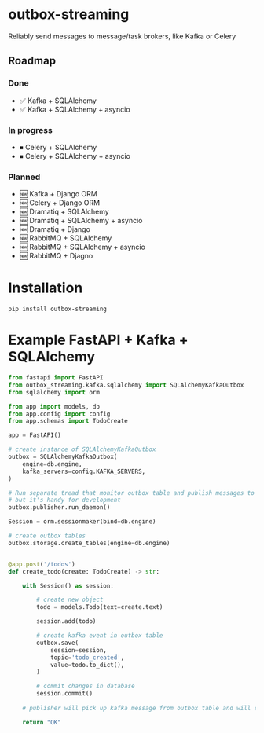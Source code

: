 # outbox-streaming

Reliably send messages to message/task brokers, like Kafka or Celery

## Roadmap
### Done
 - ✅ Kafka + SQLAlchemy
 - ✅ Kafka + SQLAlchemy + asyncio
### In progress
 - ⏹ Celery + SQLAlchemy
 - ⏹ Celery + SQLAlchemy + asyncio
### Planned
 - 🆕 Kafka + Django ORM
 - 🆕 Celery + Django ORM
 - 🆕 Dramatiq + SQLAlchemy
 - 🆕 Dramatiq + SQLAlchemy + asyncio
 - 🆕 Dramatiq + Django
 - 🆕 RabbitMQ + SQLAlchemy
 - 🆕 RabbitMQ + SQLAlchemy + asyncio
 - 🆕 RabbitMQ + Djagno


# Installation
```shell
pip install outbox-streaming
```


# Example FastAPI + Kafka + SQLAlchemy
```python
from fastapi import FastAPI
from outbox_streaming.kafka.sqlalchemy import SQLAlchemyKafkaOutbox
from sqlalchemy import orm

from app import models, db
from app.config import config
from app.schemas import TodoCreate

app = FastAPI()

# create instance of SQLAlchemyKafkaOutbox
outbox = SQLAlchemyKafkaOutbox(
    engine=db.engine,
    kafka_servers=config.KAFKA_SERVERS,
)

# Run separate tread that monitor outbox table and publish messages to Kafka. It's not recommended for production,
# but it's handy for development
outbox.publisher.run_daemon()

Session = orm.sessionmaker(bind=db.engine)

# create outbox tables 
outbox.storage.create_tables(engine=db.engine)


@app.post('/todos')
def create_todo(create: TodoCreate) -> str:

    with Session() as session:

        # create new object
        todo = models.Todo(text=create.text)

        session.add(todo)

        # create kafka event in outbox table
        outbox.save(
            session=session,
            topic='todo_created',
            value=todo.to_dict(),
        )

        # commit changes in database
        session.commit()
        
    # publisher will pick up kafka message from outbox table and will send it kafka topic

    return "OK"

```
